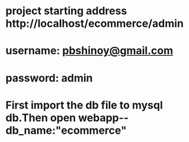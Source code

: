 # project starting address http://localhost/ecommerce/admin 
# username: pbshinoy@gmail.com
# password: admin
# First import the db file to mysql db.Then open webapp--db_name:"ecommerce"
